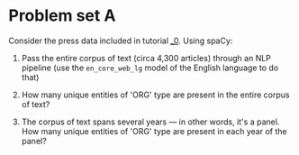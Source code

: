 # Problem set A

Consider the press data included in tutorial [_0][1]. Using spaCy:

1. Pass the entire corpus of text (circa 4,300 articles) through an NLP pipeline (use 
   the `en_core_web_lg` model of the English language to do that)
2. How many unique entities of 'ORG' type are present in the entire corpus of text?
3. The corpus of text spans several years ― in other words, it's a panel. How many 
   unique entities of 'ORG' type are present in each year of the panel?

    [1]: https://github.com/simoneSantoni/applied-NLP-smm694/tree/master/tutorials/_0
